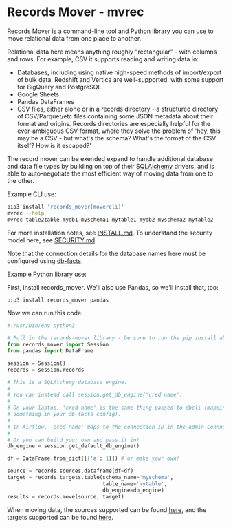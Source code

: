 # Records Mover - mvrec

Records Mover is a command-line tool and Python library you can
use to move relational data from one place to another.

Relational data here means anything roughly "rectangular" - with
columns and rows.  For example, CSV it supports reading and writing
data in:

* Databases, including using native high-speed methods of
  import/export of bulk data.  Redshift and Vertica are
  well-supported, with some support for BigQuery and PostgreSQL.
* Google Sheets
* Pandas DataFrames
* CSV files, either alone or in a records directory - a structured
  directory of CSV/Parquet/etc files containing some JSON metadata
  about their format and origins.  Records directories are especially
  helpful for the ever-ambiguous CSV format, where they solve the
  problem of 'hey, this may be a CSV - but what's the schema?  What's
  the format of the CSV itself?  How is it escaped?'

The record mover can be exended expand to handle additional database
and data file types by building on top of their
[SQLAlchemy](https://www.sqlalchemy.org/) drivers, and is able to
auto-negotiate the most efficient way of moving data from one to the
other.

Example CLI use:

```sh
pip3 install 'records_mover[movercli]'
mvrec --help
mvrec table2table mydb1 myschema1 mytable1 mydb2 myschema2 mytable2
```

For more installation notes, see [INSTALL.md](./INSTALL.md).  To
understand the security model here, see [SECURITY.md](./SECURITY.md).

Note that the connection details for the database names here must be
configured using
[db-facts](https://github.com/bluelabsio/db-facts/blob/master/CONFIGURATION.md).

Example Python library use:

First, install records_mover.  We'll also use Pandas, so we'll install
that, too:

```sh
pip3 install records_mover pandas
```

Now we can run this code:

```python
#!/usr/bin/env python3

# Pull in the records-mover library - be sure to run the pip install above first!
from records_mover import Session
from pandas import DataFrame

session = Session()
records = session.records

# This is a SQLAlchemy database engine.
#
# You can instead call session.get_db_engine('cred name').
#
# On your laptop, 'cred name' is the same thing passed to dbcli (mapping to
# something in your db-facts config).
#
# In Airflow, 'cred name' maps to the connection ID in the admin Connnections UI.
#
# Or you can build your own and pass it in!
db_engine = session.get_default_db_engine()

df = DataFrame.from_dict([{'a': 1}]) # or make your own!

source = records.sources.dataframe(df=df)
target = records.targets.table(schema_name='myschema',
                               table_name='mytable',
                               db_engine=db_engine)
results = records.move(source, target)
```

When moving data, the sources supported can be found
[here](./records_mover/records/sources/factory.py), and the
targets supported can be found [here](./records_mover/records/targets/factory.py).

